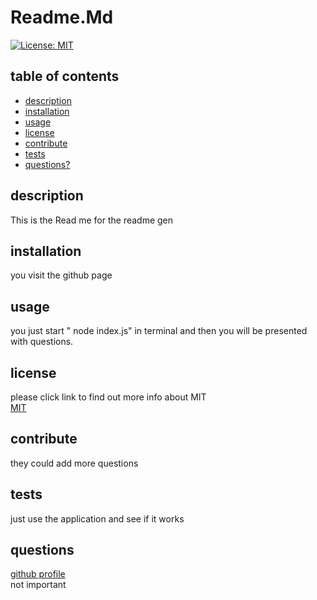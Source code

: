 # Readme.Md
  [![License: MIT](https://img.shields.io/badge/License-MIT-brightgreen.svg)](https://opensource.org/licenses/MIT)
  ## table of contents
  * [description](#description)
  * [installation](#installation)
  * [usage](#usage)
  * [license](#license)
  * [contribute](#contribute)
  * [tests](#tests)
  * [questions?](#questions)
  ## description
  This is the Read me for the readme gen  
  ## installation
  you visit the github page  
  ## usage
  you just start " node index.js" in terminal and then you will be presented with questions.  
  ## license
  please click link to find out more info about MIT  
  [MIT](https://opensource.org/licenses/MIT)  
  ## contribute  
  they could add more questions  
  ## tests
  just use the application and see if it works  
  ## questions
 
  [github profile](https://github.com/CedarHalvosrson)    
  not important